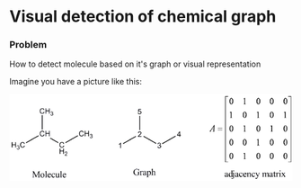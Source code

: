 # Visual detection of chemical graph

### Problem

How to detect molecule based on it's graph or visual representation

Imagine you have a picture like this:

![alt text](chemical-graph-and-adjacency-matrix-of-the-isopentane.png "Isopentane visual graph")



